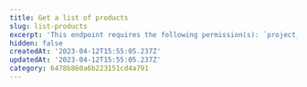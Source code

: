 ```yaml
---
title: Get a list of products
slug: list-products
excerpt: 'This endpoint requires the following permission(s): `project_configuration:products:read`.'
hidden: false
createdAt: '2023-04-12T15:55:05.237Z'
updatedAt: '2023-04-12T15:55:05.237Z'
category: 6478b860a6b223151cd4a791
---
```

